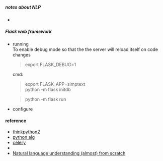 ##### notes about NLP
 - 

##### Flask web framework

- running   
   To enable debug mode so that the the server will reload itself on code changes   
     >export FLASK_DEBUG=1  
     
   cmd:   
     >export FLASK_APP=simptext   
     >python -m flask initdb  

     >python -m flask run  

- configure   

#### reference
* [thinkpython2](http://www.greenteapress.com/thinkpython2/html/index.html)
* [python alg](http://www.brpreiss.com/books/opus7/html/book.html)
* [celery](http://celery.readthedocs.io/en/latest/index.html)
* 
* [Natural language understanding (almost) from scratch](https://blog.acolyer.org/2016/07/04/natural-language-understanding-almost-from-scratch/)
